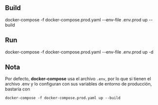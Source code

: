 ## Build

docker-compose -f docker-compose.prod.yaml --env-file .env.prod up --build

## Run

docker-compose -f docker-compose.prod.yaml --env-file .env.prod up -d

## Nota

Por defecto, __docker-compose__ usa el archivo ```.env```, por lo que si tienen el archivo .env y lo configuran con sus variables de entorno de producción, bastaría con

```
docker-compose -f docker-compose.prod.yaml up --build
```
